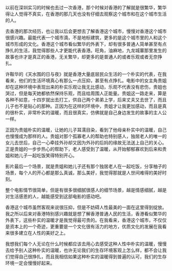 <!---
title:: 朴实的温暖--观天水围的日与夜有感
date:: 2015-04-13 21:08
categories:: 影音与艺术
tags:: movie
-->

以前在深圳实习的时候也去过一次香港，那个时候对香港的了解就是很繁华，繁华得让人觉得不真实，在香港的那几天也没有仔细去观察这个城市和在这个城市生活的人。

去香港的那次经历，也让我以后会更想去了解香港这个城市，慢慢对香港这个城市很感兴趣。最能代表一个城市滴，不是地标建筑，更多的是这个城市里的人和这个城市形成的文化。香港这个城市看似繁华的外表下，却有很多普通人简单甚至有点挣扎的生活，我觉得那些人才更能代表香港。旺角，油麻地，九龙城寨那里发生的故事也许才是真正的香港，无关繁华，却更多的是普通人的或者乐观或者无奈挣扎。

许鞍华的《天水围的日与夜》就是香港大量底层民众生活的一个朴实的代表，在我看来，他们的生活环境真心有那么一点压抑，甚至有点挣扎。电影中的女主角贵姐却在这种环境中表现出来的朴实乐观让我无比感动，乐观不代表没有悲伤，贵姐也哭过，但是每天她都依然保持乐观，而且给周围人正能量。贵姐这一路走来，算是各种不如意，十四岁就出去打工，供自己两个弟弟上学，后来丈夫又去世了，而且儿子也不是贴心的那种。正因为在这样的环境中，贵姐才让我更加感动，而且是真的很朴实，非常朴实的温暖，而且很真实，仿佛就是自己身边发生的故事的主人公一样。

正因为贵姐朴实的温暖，让她的儿子耳濡目染，看到了他母亲朴实中的温暖，自己也慢慢成为那样的人。贵姐对那个孤寡老人的帮助也特别感人，独居老人的唯一的女儿去世后，自己一心牵挂外孙却又因为外孙的后妈的缘故无法送上自己的关心。正是贵姐的一步步热心的帮助下，老人感受到了温暖，从开始郁郁寡欢到后来和贵姐和她儿子一起吃饭笑得特别开心。

影片最后一个场景，就是贵姐和她儿子还有那个独居老人在一起吃饭，分享柚子的场景，每个人的开心都是那么真诚，那么美好，我觉得那就是人世间难得的美好时刻。

整个电影情节很简单，但是有很多很细腻很感人的细节场景，越是情感细腻，越是对生活感恩的人，越能感受到这部电影的感动吧。

香港这个城市虽然客观来说很压抑，但是不妨碍人性最美的一面在这里得到绽放。我之所以后来对香港特别感兴趣就是想了解香港普通人民的生活，香港看似繁华的外表下，这些朴实的温暖才是我觉得最可贵的。在我看来，香港这个城市，不仅仅是资本上的一个奇迹，更重要是一个文化很有活力的地方，优质文化的发展在我看来很多建立在人性的美好之上。

我想我们每个人无论在什么时候都应该去用心去感受这种人性中朴实的温暖，慢慢去给予别人这种朴实的温暖，也许无论我们的生存环境客观上怎么样，都不会让我们觉得自己很挣扎，而且我相信如果这种朴实的温暖得到普遍的认可，我们的生存环境一定会慢慢好起来。